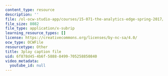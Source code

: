 ```yaml
---
content_type: resource
description: ''
file: /ol-ocw-studio-app/courses/15-071-the-analytics-edge-spring-2017/6f878d454b6f58888499705258850840_WacNWdXhvVM.vtt
file_size: 8082
file_type: application/x-subrip
learning_resource_types: []
license: https://creativecommons.org/licenses/by-nc-sa/4.0/
ocw_type: OCWFile
resourcetype: Other
title: 3play caption file
uid: 6f878d45-4b6f-5888-8499-705258850840
video_metadata:
  youtube_id: null
---
```

